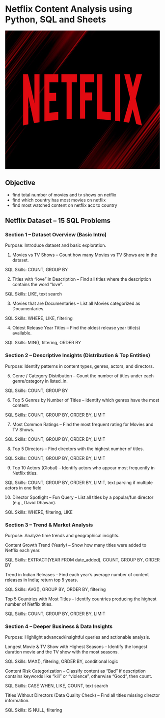# Netflix Content Analysis using Python, SQL and Sheets

<!-- ![netflix logo](https://github.com/AmanSharma01Prime/netflix-content-analysis/blob/main/netflix-logo-in-clouds-2.jpeg)  -->

<p align="center">
  <img src="https://github.com/AmanSharma01Prime/netflix-content-analysis/blob/main/netflix-logo.jpeg" alt="Banner" width="900" height="450"/>
</p>

## Objective

- find total number of movies and tv shows on netflix
- find which country has most movies on netflix
- find most watched content on netflix acc to country

## Netflix Dataset – 15 SQL Problems

### Section 1 – Dataset Overview (Basic Intro)

Purpose: Introduce dataset and basic exploration.

1. Movies vs TV Shows – Count how many Movies vs TV Shows are in the dataset.

SQL Skills: COUNT, GROUP BY


2. Titles with “love” in Description – Find all titles where the description contains the word “love”.

SQL Skills: LIKE, text search

3. Movies that are Documentaries – List all Movies categorized as Documentaries.

SQL Skills: WHERE, LIKE, filtering

4. Oldest Release Year Titles – Find the oldest release year title(s) available.

SQL Skills: MIN(), filtering, ORDER BY

### Section 2 – Descriptive Insights (Distribution & Top Entities)

Purpose: Identify patterns in content types, genres, actors, and directors.

5. Genre / Category Distribution – Count the number of titles under each genre/category in listed_in.

SQL Skills: COUNT, GROUP BY

6. Top 5 Genres by Number of Titles – Identify which genres have the most content.

SQL Skills: COUNT, GROUP BY, ORDER BY, LIMIT

7. Most Common Ratings – Find the most frequent rating for Movies and TV Shows.

SQL Skills: COUNT, GROUP BY, ORDER BY, LIMIT

8. Top 5 Directors – Find directors with the highest number of titles.

SQL Skills: COUNT, GROUP BY, ORDER BY, LIMIT

9. Top 10 Actors (Global) – Identify actors who appear most frequently in Netflix titles.

SQL Skills: COUNT, GROUP BY, ORDER BY, LIMIT, text parsing if multiple actors in one field

10. Director Spotlight – Fun Query – List all titles by a popular/fun director (e.g., David Dhawan).

SQL Skills: WHERE, filtering, LIKE

### Section 3 – Trend & Market Analysis

Purpose: Analyze time trends and geographical insights.

Content Growth Trend (Yearly) – Show how many titles were added to Netflix each year.

SQL Skills: EXTRACT(YEAR FROM date_added), COUNT, GROUP BY, ORDER BY

Trend in Indian Releases – Find each year’s average number of content releases in India; return top 5 years.

SQL Skills: AVG(), GROUP BY, ORDER BY, filtering

Top 5 Countries with Most Titles – Identify countries producing the highest number of Netflix titles.

SQL Skills: COUNT, GROUP BY, ORDER BY, LIMIT

### Section 4 – Deeper Business & Data Insights

Purpose: Highlight advanced/insightful queries and actionable analysis.

Longest Movie & TV Show with Highest Seasons – Identify the longest duration movie and the TV show with the most seasons.

SQL Skills: MAX(), filtering, ORDER BY, conditional logic

Content Risk Categorization – Classify content as “Bad” if description contains keywords like “kill” or “violence”, otherwise “Good”, then count.

SQL Skills: CASE WHEN, LIKE, COUNT, text search

Titles Without Directors (Data Quality Check) – Find all titles missing director information.

SQL Skills: IS NULL, filtering
